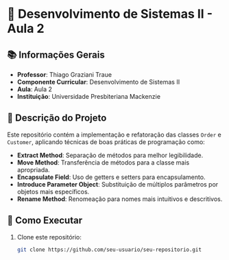# 📌 Desenvolvimento de Sistemas II - Aula 2

## 📚 Informações Gerais

- **Professor**: Thiago Graziani Traue
- **Componente Curricular**: Desenvolvimento de Sistemas II
- **Aula**: Aula 2
- **Instituição**: Universidade Presbiteriana Mackenzie

## 📌 Descrição do Projeto

Este repositório contém a implementação e refatoração das classes `Order` e `Customer`, aplicando técnicas de boas práticas de programação como:

- **Extract Method**: Separação de métodos para melhor legibilidade.
- **Move Method**: Transferência de métodos para a classe mais apropriada.
- **Encapsulate Field**: Uso de getters e setters para encapsulamento.
- **Introduce Parameter Object**: Substituição de múltiplos parâmetros por objetos mais específicos.
- **Rename Method**: Renomeação para nomes mais intuitivos e descritivos.

## 🚀 Como Executar

1. Clone este repositório:

   ```bash
   git clone https://github.com/seu-usuario/seu-repositorio.git
